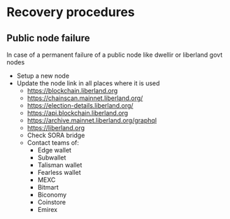 # Recovery procedures

##  Public node failure
In case of a permanent failure of a public node like dwellir or liberland govt nodes
- Setup a new node
- Update the node link in all places where it is used
  - https://blockchain.liberland.org
  - https://chainscan.mainnet.liberland.org/
  - https://election-details.liberland.org/
  - https://api.blockchain.liberland.org
  - https://archive.mainnet.liberland.org/graphql
  - https://liberland.org
  - Check SORA bridge
  - Contact teams of:
    - Edge wallet
    - Subwallet
    - Talisman wallet
    - Fearless wallet
    - MEXC
    - Bitmart
    - Biconomy
    - Coinstore
    - Emirex
